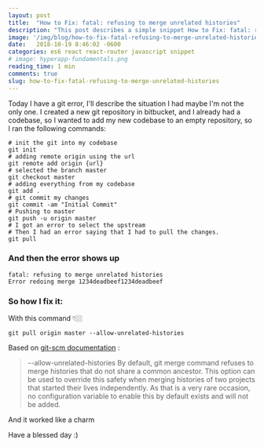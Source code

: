 ```yaml
---
layout: post
title:  "How to Fix: fatal: refusing to merge unrelated histories"
description: "This post describes a simple snippet How to Fix: fatal: refusing to merge unrelated histories very common when you're creating a new repository"   
image: '/img/blog/how-to-fix-fatal-refusing-to-merge-unrelated-histories.jpg'
date:   2018-10-19 8:46:02 -0600
categories: es6 react react-router javascript snippet 
# image: hyperapp-fundamentals.png
reading_time: 1 min
comments: true
slug: how-to-fix-fatal-refusing-to-merge-unrelated-histories
---
```

Today I have a git error, I'll describe the situation I had maybe I'm not the only one.
I created a new git repository in bitbucket, and I already had a codebase, so I wanted to add my new codebase to an empty repository, so I ran the following commands:



```
# init the git into my codebase
git init
# adding remote origin using the url 
git remote add origin {url}
# selected the branch master  
git checkout master 
# adding everything from my codebase
git add .
# git commit my changes
git commit -am "Initial Commit"
# Pushing to master
git push -u origin master
# I got an error to select the upstream
# Then I had an error saying that I had to pull the changes.
git pull 
```
### And then the error shows up

```
fatal: refusing to merge unrelated histories
Error redoing merge 1234deadbeef1234deadbeef
```

### So how I fix it:

With this command 👇🏼
```
git pull origin master --allow-unrelated-histories
```
Based on <a target="_blank" href="https://git-scm.com/docs/git-merge#git-merge---allow-unrelated-histories">git-scm documentation</a> :
> --allow-unrelated-histories
  By default, git merge command refuses to merge histories that do not share a common ancestor. This option can be used to override this safety when merging histories of two projects that started their lives independently. As that is a very rare occasion, no configuration variable to enable this by default exists and will not be added.
  
 

And it worked like a charm 




Have a blessed day :)